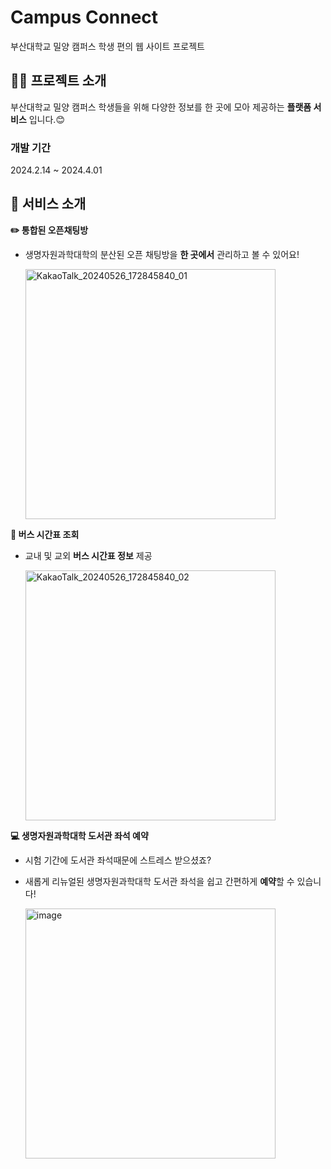 # Campus Connect
부산대학교 밀양 캠퍼스 학생 편의 웹 사이트 프로젝트

## 🙋‍♀️ 프로젝트 소개

 부산대학교 밀양 캠퍼스 학생들을 위해 다양한 정보를 한 곳에 모아 제공하는 **플랫폼 서비스** 입니다.😊
<br>

### 개발 기간
2024.2.14 ~ 2024.4.01
<br>

## 🔅 서비스 소개

**✏️ 통합된 오픈채팅방**   
   - 생명자원과학대학의 분산된 오픈 채팅방을 **한 곳에서** 관리하고 볼 수 있어요!
     
     <img width="400" alt="KakaoTalk_20240526_172845840_01" src="https://github.com/ki-met-hoon/Pnu-Univ-Miryang-Campus/assets/101192772/26abd271-e292-48b2-874d-fa26ae2de732">
     
**📜 버스 시간표 조회**
   - 교내 및 교외 **버스 시간표 정보** 제공

     <img width="400" alt="KakaoTalk_20240526_172845840_02" src="https://github.com/ki-met-hoon/Pnu-Univ-Miryang-Campus/assets/101192772/81b5b32a-cabe-4148-8277-9d100ae58ec6">
     
**💻  생명자원과학대학 도서관 좌석 예약**
   - 시험 기간에 도서관 좌석때문에 스트레스 받으셨죠?
   - 새롭게 리뉴얼된 생명자원과학대학 도서관 좌석을 쉽고 간편하게 **예약**할 수 있습니다!

     <img width="400" alt="image" src="https://github.com/ki-met-hoon/Pnu-Univ-Miryang-Campus/assets/101192772/a99b5312-f50c-4a2c-87eb-980a5410c55b">
<br>
